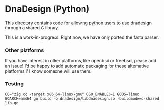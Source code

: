 # DnaDesign (Python)
This directory contains code for allowing python users to use dnadesign through a shared C library.

This is a work-in-progress. Right now, we have only ported the fasta parser. 

### Other platforms
If you have interest in other platforms, like openbsd or freebsd, please add an issue! I'd be happy to add automatic packaging for these alternative platforms if I know someone will use them.

### Testing
```
CC="zig cc -target x86_64-linux-gnu" CGO_ENABLED=1 GOOS=linux GOARCH=amd64 go build -o dnadesign/libdnadesign.so -buildmode=c-shared lib.go
```
